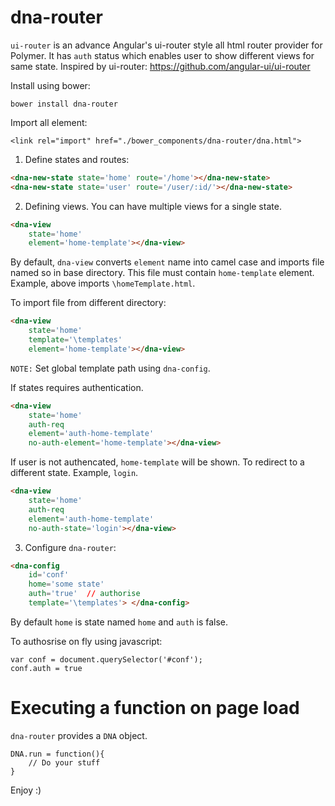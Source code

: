 # dna-router

`ui-router` is an advance Angular's ui-router style all html router provider for Polymer. It has `auth` status which enables user to show different views for same state.
Inspired by ui-router: https://github.com/angular-ui/ui-router

Install using bower: 
```script
bower install dna-router
```

Import all element:
```script
<link rel="import" href="./bower_components/dna-router/dna.html">
```

1. Define states and routes:
```html
<dna-new-state state='home' route='/home'></dna-new-state>
<dna-new-state state='user' route='/user/:id/'></dna-new-state>
```
2. Defining views. You can have multiple views for a single state.
```html
<dna-view
	state='home'
	element='home-template'></dna-view>
```
By default, `dna-view` converts `element` name into camel case and imports file named so in base directory. This file must contain `home-template` element. Example, above imports `\homeTemplate.html`.

To import file from different directory:
```html
<dna-view
	state='home'
	template='\templates'
	element='home-template'></dna-view>
```
`NOTE:` Set global template path using `dna-config`.

If states requires authentication.
```html
<dna-view
	state='home'
	auth-req
	element='auth-home-template'
	no-auth-element='home-template'></dna-view>
```
If user is not authencated, `home-template` will be shown. To redirect to a different state. Example, `login`.
```html
<dna-view
	state='home'
	auth-req
	element='auth-home-template'
	no-auth-state='login'></dna-view>
```

3. Configure `dna-router`:
```html
<dna-config 
	id='conf' 
	home='some state' 
	auth='true'  // authorise
	template='\templates'> </dna-config>
```
By default `home` is state named `home` and `auth` is false.

To authosrise on fly using javascript:
```script
var conf = document.querySelector('#conf');
conf.auth = true
```

# Executing a function on page load
`dna-router` provides a `DNA` object. 
```script
DNA.run = function(){
	// Do your stuff
}
```



Enjoy :)
